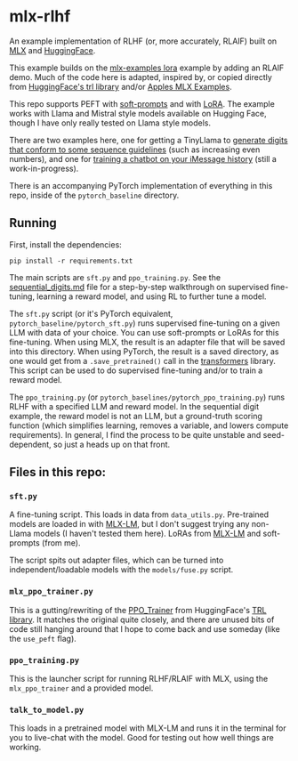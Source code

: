 # mlx-rlhf
An example implementation of RLHF (or, more accurately, RLAIF) built on [MLX](https://github.com/ml-explore/mlx) and [HuggingFace](https://huggingface.co/).

This example builds on the [mlx-examples lora](https://github.com/ml-explore/mlx-examples/tree/main/lora) example by adding an RLAIF demo.
Much of the code here is adapted, inspired by, or copied directly from [HuggingFace's trl library](https://github.com/huggingface/trl/tree/main) and/or [Apples MLX Examples](https://github.com/ml-explore/mlx-examples/tree/main).

This repo supports PEFT with [soft-prompts](https://arxiv.org/pdf/2104.08691v2.pdf) and with [LoRA](https://arxiv.org/pdf/2106.09685.pdf). The example works with Llama and Mistral style models
available on Hugging Face, though I have only really tested on Llama style models.

There are two examples here, one for getting a TinyLlama to [generate digits that conform to some sequence guidelines](sequential_digits.md) (such as increasing even numbers), and one for [training a chatbot on your iMessage history](imessage_bot.md) (still a work-in-progress).

There is an accompanying PyTorch implementation of everything in this repo, inside of the `pytorch_baseline` directory.

## Running

First, install the dependencies:

```
pip install -r requirements.txt
```

The main scripts are `sft.py` and `ppo_training.py`. 
See the [sequential_digits.md](sequential_digits.md) file for a step-by-step walkthrough on supervised fine-tuning, learning
a reward model, and using RL to further tune a model.

The `sft.py` script (or it's PyTorch equivalent, `pytorch_baseline/pytorch_sft.py`) runs supervised fine-tuning on a given LLM with data of your choice.
You can use soft-prompts or LoRAs for this fine-tuning. When using MLX, the result is an adapter file that will be saved into this directory.
When using PyTorch, the result is a saved directory, as one would get from a `.save_pretrained()` call in the [transformers](https://huggingface.co/docs/transformers/en/index) library.
This script can be used to do supervised fine-tuning and/or to train a reward model.

The `ppo_training.py` (or `pytorch_baselines/pytorch_ppo_training.py`) runs RLHF with a specified LLM and reward model.
In the sequential digit example, the reward model is not an LLM, but a ground-truth scoring function (which simplifies learning, removes a variable, and lowers compute requirements).
In general, I find the process to be quite unstable and seed-dependent, so just a heads up on that front.

## Files in this repo:
### `sft.py`
A fine-tuning script. This loads in data from `data_utils.py`.
Pre-trained models are loaded in with [MLX-LM](https://github.com/ml-explore/mlx-examples/tree/main/llms), but I don't suggest trying any non-Llama models (I haven't tested them here).
LoRAs from [MLX-LM](https://github.com/ml-explore/mlx-examples/tree/main/llms) and soft-prompts (from me).

The script spits out adapter files, which can be turned into independent/loadable models with the `models/fuse.py` script.

### `mlx_ppo_trainer.py`
This is a gutting/rewriting of the [PPO_Trainer](https://huggingface.co/docs/trl/main/en/ppo_trainer) from HuggingFace's [TRL library](https://huggingface.co/docs/trl/index). 
It matches the original quite closely, and there are unused bits of code still hanging around that I hope to come back and use someday (like the `use_peft` flag). 

### `ppo_training.py`
This is the launcher script for running RLHF/RLAIF with MLX, using the `mlx_ppo_trainer` and a provided model.

### `talk_to_model.py`
This loads in a pretrained model with MLX-LM and runs it in the terminal for you to live-chat with the model. Good for testing out how well things are working.